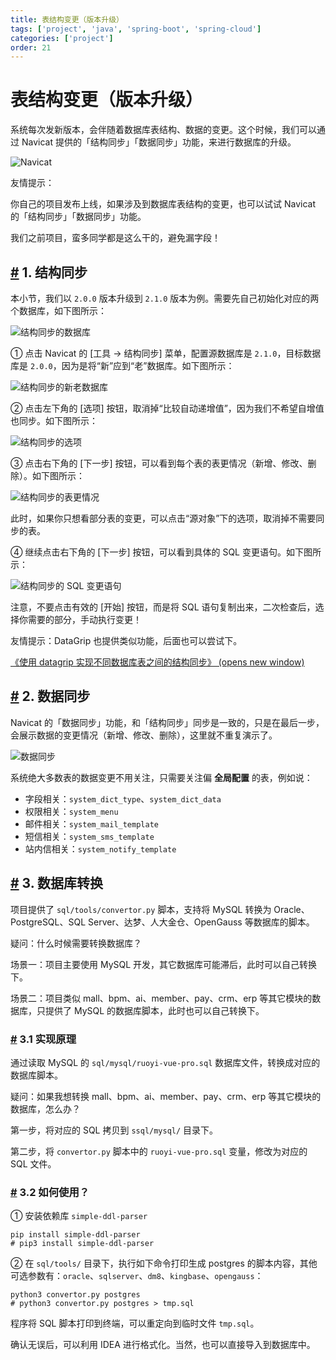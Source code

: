 ```yaml
---
title: 表结构变更（版本升级）
tags: ['project', 'java', 'spring-boot', 'spring-cloud']
categories: ['project']
order: 21
---
```

# 表结构变更（版本升级）

系统每次发新版本，会伴随着数据库表结构、数据的变更。这个时候，我们可以通过 Navicat 提供的「结构同步」「数据同步」功能，来进行数据库的升级。

 ![Navicat](https://doc.iocoder.cn/img/%E5%90%8E%E7%AB%AF%E6%89%8B%E5%86%8C/%E8%A1%A8%E7%BB%93%E6%9E%84%E5%8F%98%E6%9B%B4/Navicat.png)

 友情提示：

 你自己的项目发布上线，如果涉及到数据库表结构的变更，也可以试试 Navicat 的「结构同步」「数据同步」功能。

 我们之前项目，蛮多同学都是这么干的，避免漏字段！

 ## [#](#_1-结构同步) 1. 结构同步

 本小节，我们以 `2.0.0` 版本升级到 `2.1.0` 版本为例。需要先自己初始化对应的两个数据库，如下图所示：

 ![结构同步的数据库](https://doc.iocoder.cn/img/%E5%90%8E%E7%AB%AF%E6%89%8B%E5%86%8C/%E8%A1%A8%E7%BB%93%E6%9E%84%E5%8F%98%E6%9B%B4/%E7%BB%93%E6%9E%84%E5%90%8C%E6%AD%A5%E7%9A%84%E6%95%B0%E6%8D%AE%E5%BA%93.png)

 ① 点击 Navicat 的 [工具 -> 结构同步] 菜单，配置源数据库是 `2.1.0`，目标数据库是 `2.0.0`，因为是将“新”应到“老”数据库。如下图所示：

 ![结构同步的新老数据库](https://doc.iocoder.cn/img/%E5%90%8E%E7%AB%AF%E6%89%8B%E5%86%8C/%E8%A1%A8%E7%BB%93%E6%9E%84%E5%8F%98%E6%9B%B4/%E7%BB%93%E6%9E%84%E5%90%8C%E6%AD%A5%E7%9A%84%E6%96%B0%E8%80%81%E6%95%B0%E6%8D%AE%E5%BA%93.png)

 ② 点击左下角的 [选项] 按钮，取消掉“比较自动递增值”，因为我们不希望自增值也同步。如下图所示：

 ![结构同步的选项](https://doc.iocoder.cn/img/%E5%90%8E%E7%AB%AF%E6%89%8B%E5%86%8C/%E8%A1%A8%E7%BB%93%E6%9E%84%E5%8F%98%E6%9B%B4/%E7%BB%93%E6%9E%84%E5%90%8C%E6%AD%A5%E7%9A%84%E9%80%89%E9%A1%B9.png)

 ③ 点击右下角的 [下一步] 按钮，可以看到每个表的表更情况（新增、修改、删除）。如下图所示：

 ![结构同步的表更情况](https://doc.iocoder.cn/img/%E5%90%8E%E7%AB%AF%E6%89%8B%E5%86%8C/%E8%A1%A8%E7%BB%93%E6%9E%84%E5%8F%98%E6%9B%B4/%E7%BB%93%E6%9E%84%E5%90%8C%E6%AD%A5%E7%9A%84%E8%A1%A8%E6%9B%B4%E6%83%85%E5%86%B5.png)

 此时，如果你只想看部分表的变更，可以点击“源对象”下的选项，取消掉不需要同步的表。

 ④ 继续点击右下角的 [下一步] 按钮，可以看到具体的 SQL 变更语句。如下图所示：

 ![结构同步的 SQL 变更语句](https://doc.iocoder.cn/img/%E5%90%8E%E7%AB%AF%E6%89%8B%E5%86%8C/%E8%A1%A8%E7%BB%93%E6%9E%84%E5%8F%98%E6%9B%B4/%E7%BB%93%E6%9E%84%E5%90%8C%E6%AD%A5%E7%9A%84SQL%E5%8F%98%E6%9B%B4%E8%AF%AD%E5%8F%A5.png)

 注意，不要点击有效的 [开始] 按钮，而是将 SQL 语句复制出来，二次检查后，选择你需要的部分，手动执行变更！

 友情提示：DataGrip 也提供类似功能，后面也可以尝试下。

 [《使用 datagrip 实现不同数据库表之间的结构同步》  (opens new window)](https://blog.csdn.net/qq_43780340/article/details/125872609)

 ## [#](#_2-数据同步) 2. 数据同步

 Navicat 的「数据同步」功能，和「结构同步」同步是一致的，只是在最后一步，会展示数据的变更情况（新增、修改、删除），这里就不重复演示了。

 ![数据同步](https://doc.iocoder.cn/img/%E5%90%8E%E7%AB%AF%E6%89%8B%E5%86%8C/%E8%A1%A8%E7%BB%93%E6%9E%84%E5%8F%98%E6%9B%B4/%E6%95%B0%E6%8D%AE%E5%90%8C%E6%AD%A5.png)

 系统绝大多数表的数据变更不用关注，只需要关注偏 **全局配置** 的表，例如说：

 * 字段相关：`system_dict_type`、`system_dict_data`
* 权限相关：`system_menu`
* 邮件相关：`system_mail_template`
* 短信相关：`system_sms_template`
* 站内信相关：`system_notify_template`

 ## [#](#_3-数据库转换) 3. 数据库转换

 项目提供了 `sql/tools/convertor.py` 脚本，支持将 MySQL 转换为 Oracle、PostgreSQL、SQL Server、达梦、人大金仓、OpenGauss 等数据库的脚本。

 疑问：什么时候需要转换数据库？

 场景一：项目主要使用 MySQL 开发，其它数据库可能滞后，此时可以自己转换下。

 场景二：项目类似 mall、bpm、ai、member、pay、crm、erp 等其它模块的数据库，只提供了 MySQL 的数据库脚本，此时也可以自己转换下。

 ### [#](#_3-1-实现原理) 3.1 实现原理

 通过读取 MySQL 的 `sql/mysql/ruoyi-vue-pro.sql` 数据库文件，转换成对应的数据库脚本。

 疑问：如果我想转换 mall、bpm、ai、member、pay、crm、erp 等其它模块的数据库，怎么办？

 第一步，将对应的 SQL 拷贝到 `ssql/mysql/` 目录下。

 第二步，将 `convertor.py` 脚本中的 `ruoyi-vue-pro.sql` 变量，修改为对应的 SQL 文件。

 ### [#](#_3-2-如何使用) 3.2 如何使用？

 ① 安装依赖库 `simple-ddl-parser`

 
```
pip install simple-ddl-parser
# pip3 install simple-ddl-parser

```
② 在 `sql/tools/` 目录下，执行如下命令打印生成 postgres 的脚本内容，其他可选参数有：`oracle`、`sqlserver`、`dm8`、`kingbase`、`opengauss`：

 
```
python3 convertor.py postgres
# python3 convertor.py postgres > tmp.sql

```
程序将 SQL 脚本打印到终端，可以重定向到临时文件 `tmp.sql`。

 确认无误后，可以利用 IDEA 进行格式化。当然，也可以直接导入到数据库中。

